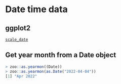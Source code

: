 # Date time data

## ggplot2
[`scale_date`](https://ggplot2.tidyverse.org/reference/scale_date.html)

## Get year month from a Date object

```r
> zoo::as.yearmon((Date))
> zoo::as.yearmon(as.Date("2022-04-04"))
[1] "Apr 2022"
```
